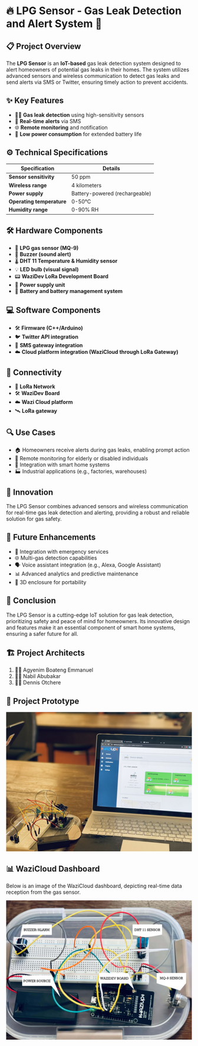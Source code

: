# 🔥 **LPG Sensor - Gas Leak Detection and Alert System** 🚨

## 📋 **Project Overview**
The **LPG Sensor** is an **IoT-based** gas leak detection system designed to alert homeowners of potential gas leaks in their homes. The system utilizes advanced sensors and wireless communication to detect gas leaks and send alerts via SMS or Twitter, ensuring timely action to prevent accidents.

## ✨ **Key Features**
- 🕵️‍♂️ **Gas leak detection** using high-sensitivity sensors
- 📲 **Real-time alerts** via SMS 
- 🌐 **Remote monitoring** and notification
- 🔋 **Low power consumption** for extended battery life

## ⚙️ **Technical Specifications**
| Specification        | Details                               |
|----------------------|---------------------------------------|
| **Sensor sensitivity** | 50 ppm                               |
| **Wireless range**     | 4 kilometers                         |
| **Power supply**       | Battery-powered (rechargeable)       |
| **Operating temperature** | 0-50°C                           |
| **Humidity range**     | 0-90% RH                             |

## 🛠️ **Hardware Components**
- 🧪 **LPG gas sensor (MQ-9)**
- 🔔 **Buzzer (sound alert)**
- 🌡️ **DHT 11 Temperature & Humidity sensor**
- 💡 **LED bulb (visual signal)**
- 📟 **WaziDev LoRa Development Board**
- 🔌 **Power supply unit**
- 🔋 **Battery and battery management system**

## 💻 **Software Components**
- 🛠️ **Firmware (C++/Arduino)**
- 🐦 **Twitter API integration**
- 📧 **SMS gateway integration**
- ☁️ **Cloud platform integration (WaziCloud through LoRa Gateway)**

## 📶 **Connectivity**
- 📡 **LoRa Network**
- 🛠️ **WaziDev Board**
- ☁️ **Wazi Cloud platform** 
- 🛰️ **LoRa gateway**

## 🔍 **Use Cases**
- 🏠 Homeowners receive alerts during gas leaks, enabling prompt action
- 👵 Remote monitoring for elderly or disabled individuals
- 🏡 Integration with smart home systems
- 🏭 Industrial applications (e.g., factories, warehouses)

## 🚀 **Innovation**
The LPG Sensor combines advanced sensors and wireless communication for real-time gas leak detection and alerting, providing a robust and reliable solution for gas safety.

## 🔧 **Future Enhancements**
- 🚨 Integration with emergency services
- 🌐 Multi-gas detection capabilities
- 🗣️ Voice assistant integration (e.g., Alexa, Google Assistant)
- 📊 Advanced analytics and predictive maintenance
- 🧳 3D enclosure for portability

## 🏁 **Conclusion**
The LPG Sensor is a cutting-edge IoT solution for gas leak detection, prioritizing safety and peace of mind for homeowners. Its innovative design and features make it an essential component of smart home systems, ensuring a safer future for all.

## 🏗️ **Project Architects**
1. 🧑‍💻 Agyenim Boateng Emmanuel
2. 🧑‍💻 Nabil Abubakar
3. 🧑‍💻 Dennis Otchere

## 📸 **Project Prototype**
![Project Prototype](images/prototype.jpg)

## 📊 **WaziCloud Dashboard**
Below is an image of the WaziCloud dashboard, depicting real-time data reception from the gas sensor.

![WaziCloud Dashboard](images/label.jpg)
